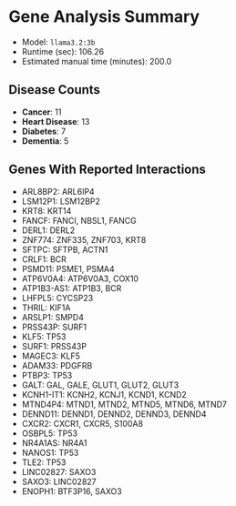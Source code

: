 # Gene Analysis Summary
- Model: `llama3.2:3b`
- Runtime (sec): 106.26
- Estimated manual time (minutes): 200.0

## Disease Counts
- **Cancer**: 11
- **Heart Disease**: 13
- **Diabetes**: 7
- **Dementia**: 5

## Genes With Reported Interactions
- ARL8BP2: ARL6IP4
- LSM12P1: LSM12BP2
- KRT8: KRT14
- FANCF: FANCI, NBSL1, FANCG
- DERL1: DERL2
- ZNF774: ZNF335, ZNF703, KRT8
- SFTPC: SFTPB, ACTN1
- CRLF1: BCR
- PSMD11: PSME1, PSMA4
- ATP6V0A4: ATP6V0A3, COX10
- ATP1B3-AS1: ATP1B3, BCR
- LHFPL5: CYCSP23
- THRIL: KIF1A
- ARSLP1: SMPD4
- PRSS43P: SURF1
- KLF5: TP53
- SURF1: PRSS43P
- MAGEC3: KLF5
- ADAM33: PDGFRB
- PTBP3: TP53
- GALT: GAL, GALE, GLUT1, GLUT2, GLUT3
- KCNH1-IT1: KCNH2, KCNJ1, KCND1, KCND2
- MTND4P4: MTND1, MTND2, MTND5, MTND6, MTND7
- DENND11: DENND1, DENND2, DENND3, DENND4
- CXCR2: CXCR1, CXCR5, S100A8
- OSBPL5: TP53
- NR4A1AS: NR4A1
- NANOS1: TP53
- TLE2: TP53
- LINC02827: SAXO3
- SAXO3: LINC02827
- ENOPH1: BTF3P16, SAXO3
